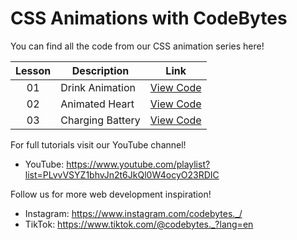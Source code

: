 # CSS Animations with CodeBytes
You can find all the code from our CSS animation series here!

| Lesson | Description | Link
| :---: | ----- | --- |
| 01 | Drink Animation | [View Code](https://github.com/CodeBytes94/css-animations/tree/main/preloaders/drink-animation)
| 02 | Animated Heart |[View Code](https://github.com/CodeBytes94/css-animations/tree/main/shapes/heart)
| 03 | Charging Battery | [View Code](https://github.com/CodeBytes94/css-animations/tree/main/preloaders/charging-battery)

For full tutorials visit our YouTube channel!
- YouTube: https://www.youtube.com/playlist?list=PLvvVSYZ1bhvJn2t6JkQl0W4ocyO23RDIC

Follow us for more web development inspiration!
- Instagram: https://www.instagram.com/codebytes._/
- TikTok: https://www.tiktok.com/@codebytes._?lang=en
